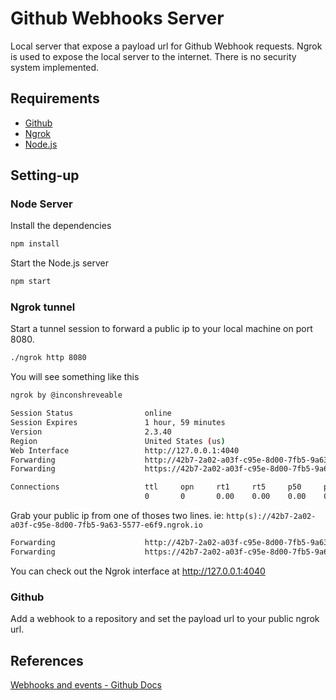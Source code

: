 # Github Webhooks Server

Local server that expose a payload url for Github Webhook requests.
Ngrok is used to expose the local server to the internet. There is
no security system implemented.

## Requirements

- [Github](https://github.com/)
- [Ngrok](https://ngrok.com/)
- [Node.js](https://nodejs.org/)

## Setting-up

### Node Server

Install the dependencies

```bash
npm install
```

Start the Node.js server

```bash
npm start
```

### Ngrok tunnel

Start a tunnel session to forward a public ip to your
local machine on port 8080.

```bash
./ngrok http 8080
```

You will see something like this

```bash
ngrok by @inconshreveable                                                                                          (Ctrl+C to quit)

Session Status                online
Session Expires               1 hour, 59 minutes
Version                       2.3.40
Region                        United States (us)
Web Interface                 http://127.0.0.1:4040
Forwarding                    http://42b7-2a02-a03f-c95e-8d00-7fb5-9a63-5577-e6f9.ngrok.io -> http://localhost:8080
Forwarding                    https://42b7-2a02-a03f-c95e-8d00-7fb5-9a63-5577-e6f9.ngrok.io -> http://localhost:8080

Connections                   ttl     opn     rt1     rt5     p50     p90
                              0       0       0.00    0.00    0.00    0.00
```

Grab your public ip from one of thoses two lines. ie: `http(s)://42b7-2a02-a03f-c95e-8d00-7fb5-9a63-5577-e6f9.ngrok.io`

```bash
Forwarding                    http://42b7-2a02-a03f-c95e-8d00-7fb5-9a63-5577-e6f9.ngrok.io -> http://localhost:8080
Forwarding                    https://42b7-2a02-a03f-c95e-8d00-7fb5-9a63-5577-e6f9.ngrok.io -> http://localhost:8080
```

You can check out the Ngrok interface at <http://127.0.0.1:4040>

### Github

Add a webhook to a repository and set the payload url to your public ngrok url.

## References

[Webhooks and events - Github Docs](https://docs.github.com/en/developers/webhooks-and-events)
